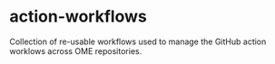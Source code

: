 # action-workflows

Collection of re-usable workflows used to manage the GitHub action worklows across OME repositories.
